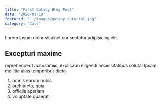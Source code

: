 ```yaml
---
title: "First Gatsby Blog Post"
date: "2020-01-18"
featured: "../images/gatsby-tutorial.jpg"
category: "Cats"
---
```


Lorem ipsum dolor sit amet consectetur adipisicing elit.

## Excepturi maxime

reprehenderit accusamus, explicabo eligendi necessitatibus soluta! Ipsam mollitia alias temporibus dicta

1. omnis earum nobis
2. architecto, quia
3. officiis aperiam
4. voluptate quaerat
